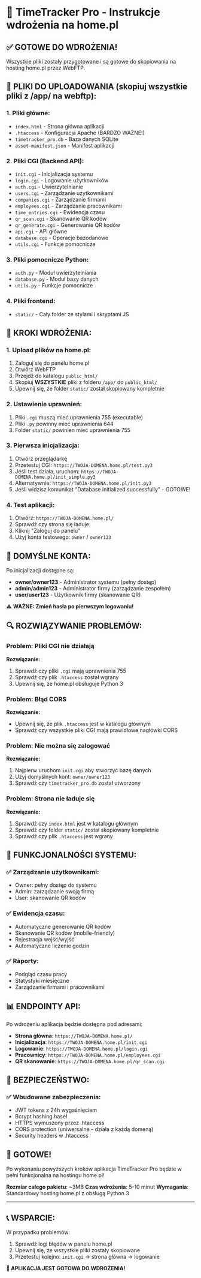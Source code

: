 # 🚀 TimeTracker Pro - Instrukcje wdrożenia na home.pl

## ✅ GOTOWE DO WDROŻENIA!

Wszystkie pliki zostały przygotowane i są gotowe do skopiowania na hosting home.pl przez WebFTP.

## 📁 PLIKI DO UPLOADOWANIA (skopiuj wszystkie pliki z /app/ na webftp):

### 1. Pliki główne:
- `index.html` - Strona główna aplikacji
- `.htaccess` - Konfiguracja Apache (BARDZO WAŻNE!)
- `timetracker_pro.db` - Baza danych SQLite
- `asset-manifest.json` - Manifest aplikacji

### 2. Pliki CGI (Backend API):
- `init.cgi` - Inicjalizacja systemu
- `login.cgi` - Logowanie użytkowników
- `auth.cgi` - Uwierzytelnianie
- `users.cgi` - Zarządzanie użytkownikami
- `companies.cgi` - Zarządzanie firmami
- `employees.cgi` - Zarządzanie pracownikami
- `time_entries.cgi` - Ewidencja czasu
- `qr_scan.cgi` - Skanowanie QR kodów
- `qr_generate.cgi` - Generowanie QR kodów
- `api.cgi` - API główne
- `database.cgi` - Operacje bazodanowe
- `utils.cgi` - Funkcje pomocnicze

### 3. Pliki pomocnicze Python:
- `auth.py` - Moduł uwierzytelniania
- `database.py` - Moduł bazy danych
- `utils.py` - Funkcje pomocnicze

### 4. Pliki frontend:
- `static/` - Cały folder ze stylami i skryptami JS

## 🔧 KROKI WDROŻENIA:

### 1. Upload plików na home.pl:
1. Zaloguj się do panelu home.pl
2. Otwórz WebFTP
3. Przejdź do katalogu `public_html/`
4. Skopiuj **WSZYSTKIE** pliki z folderu `/app/` do `public_html/`
5. Upewnij się, że folder `static/` został skopiowany kompletnie

### 2. Ustawienie uprawnień:
1. Pliki `.cgi` muszą mieć uprawnienia 755 (executable)
2. Pliki `.py` powinny mieć uprawnienia 644
3. Folder `static/` powinien mieć uprawnienia 755

### 3. Pierwsza inicjalizacja:
1. Otwórz przeglądarkę
2. Przetestuj CGI: `https://TWOJA-DOMENA.home.pl/test.py3`
3. Jeśli test działa, uruchom: `https://TWOJA-DOMENA.home.pl/init_simple.py3`
4. Alternatywnie: `https://TWOJA-DOMENA.home.pl/init.py3`
5. Jeśli widzisz komunikat "Database initialized successfully" - GOTOWE!

### 4. Test aplikacji:
1. Otwórz: `https://TWOJA-DOMENA.home.pl/`
2. Sprawdź czy strona się ładuje
3. Kliknij "Zaloguj do panelu"
4. Użyj konta testowego: `owner` / `owner123`

## 👤 DOMYŚLNE KONTA:

Po inicjalizacji dostępne są:
- **owner/owner123** - Administrator systemu (pełny dostęp)
- **admin/admin123** - Administrator firmy (zarządzanie zespołem)
- **user/user123** - Użytkownik firmy (skanowanie QR)

⚠️ **WAŻNE: Zmień hasła po pierwszym logowaniu!**

## 🔍 ROZWIĄZYWANIE PROBLEMÓW:

### Problem: Pliki CGI nie działają
**Rozwiązanie:**
1. Sprawdź czy pliki `.cgi` mają uprawnienia 755
2. Sprawdź czy plik `.htaccess` został wgrany
3. Upewnij się, że home.pl obsługuje Python 3

### Problem: Błąd CORS
**Rozwiązanie:**
- Upewnij się, że plik `.htaccess` jest w katalogu głównym
- Sprawdź czy wszystkie pliki CGI mają prawidłowe nagłówki CORS

### Problem: Nie można się zalogować
**Rozwiązanie:**
1. Najpierw uruchom `init.cgi` aby stworzyć bazę danych
2. Użyj domyślnych kont: `owner/owner123`
3. Sprawdź czy `timetracker_pro.db` został utworzony

### Problem: Strona nie ładuje się
**Rozwiązanie:**
1. Sprawdź czy `index.html` jest w katalogu głównym
2. Sprawdź czy folder `static/` został skopiowany kompletnie
3. Sprawdź czy plik `.htaccess` jest wgrany

## 🎯 FUNKCJONALNOŚCI SYSTEMU:

### ✅ Zarządzanie użytkownikami:
- Owner: pełny dostęp do systemu
- Admin: zarządzanie swoją firmą
- User: skanowanie QR kodów

### ✅ Ewidencja czasu:
- Automatyczne generowanie QR kodów
- Skanowanie QR kodów (mobile-friendly)
- Rejestracja wejść/wyjść
- Automatyczne liczenie godzin

### ✅ Raporty:
- Podgląd czasu pracy
- Statystyki miesięczne
- Zarządzanie firmami i pracownikami

## 📊 ENDPOINTY API:

Po wdrożeniu aplikacja będzie dostępna pod adresami:
- **Strona główna**: `https://TWOJA-DOMENA.home.pl/`
- **Inicjalizacja**: `https://TWOJA-DOMENA.home.pl/init.cgi`
- **Logowanie**: `https://TWOJA-DOMENA.home.pl/login.cgi`
- **Pracownicy**: `https://TWOJA-DOMENA.home.pl/employees.cgi`
- **QR skanowanie**: `https://TWOJA-DOMENA.home.pl/qr_scan.cgi`

## 🔐 BEZPIECZEŃSTWO:

### ✅ Wbudowane zabezpieczenia:
- JWT tokens z 24h wygaśnięciem
- Bcrypt hashing haseł
- HTTPS wymuszony przez .htaccess
- CORS protection (uniwersalne - działa z każdą domeną)
- Security headers w .htaccess

## 🎉 GOTOWE!

Po wykonaniu powyższych kroków aplikacja TimeTracker Pro będzie w pełni funkcjonalna na hostingu home.pl!

**Rozmiar całego pakietu**: ~3MB
**Czas wdrożenia**: 5-10 minut
**Wymagania**: Standardowy hosting home.pl z obsługą Python 3

---

## 📞 WSPARCIE:

W przypadku problemów:
1. Sprawdź logi błędów w panelu home.pl
2. Upewnij się, że wszystkie pliki zostały skopiowane
3. Przetestuj kolejno: `init.cgi` → strona główna → logowanie

**🚀 APLIKACJA JEST GOTOWA DO WDROŻENIA!**
